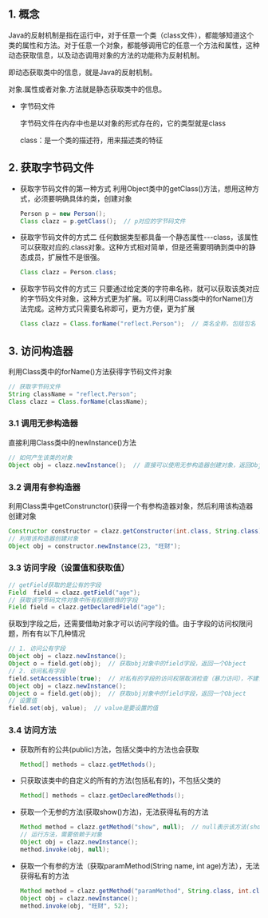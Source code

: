## 1. 概念

Java的反射机制是指在运行中，对于任意一个类（class文件），都能够知道这个类的属性和方法。对于任意一个对象，都能够调用它的任意一个方法和属性，这种动态获取信息，以及动态调用对象的方法的功能称为反射机制。

即动态获取类中的信息，就是Java的反射机制。

对象.属性或者对象.方法就是静态获取类中的信息。

+ 字节码文件

  字节码文件在内存中也是以对象的形式存在的，它的类型就是class

  class：是一个类的描述符，用来描述类的特征

## 2. 获取字节码文件

- 获取字节码文件的第一种方式
  利用Object类中的getClass()方法，想用这种方式，必须要明确具体的类，创建对象

  ```java
  Person p = new Person();
  Class clazz = p.getClass();  // p对应的字节码文件
  ```

- 获取字节码文件的方式二
  任何数据类型都具备一个静态属性---class，该属性可以获取对应的.class对象。这种方式相对简单，但是还需要明确到类中的静态成员，扩展性不是很强。

  ```java
  Class clazz = Person.class;
  ```

- 获取字节码文件的方式三
  只要通过给定类的字符串名称，就可以获取该类对应的字节码文件对象，这种方式更为扩展。可以利用Class类中的forName()方法完成。这种方式只需要名称即可，更为方便，更为扩展

  ```java
  Class clazz = Class.forName("reflect.Person");  // 类名全称，包括包名
  ```

## 3. 访问构造器

利用Class类中的forName()方法获得字节码文件对象

```java
// 获取字节码文件
String className = "reflect.Person";
Class clazz = Class.forName(className);
```

### 3.1 调用无参构造器

直接利用Class类中的newInstance()方法

```java
// 如何产生该类的对象
Object obj = clazz.newInstance();  // 直接可以使用无参构造器创建对象，返回Object,这儿的obj就是一个Person对象
```

### 3.2 调用有参构造器

利用Class类中getConstrunctor()获得一个有参构造器对象，然后利用该构造器创建对象

```java
Constructor constructor = clazz.getConstructor(int.class, String.class);  // 返回的是一个构造器对象
// 利用该构造器创建对象
Object obj = constructor.newInstance(23, "旺财");
```

### 3.3 访问字段（设置值和获取值）

```java
// getField获取的是公有的字段
Field  field = clazz.getField("age");
// 获取该字节码文件对象中所有权限修饰的字段
Field field = clazz.getDeclaredField("age");
```

获取到字段之后，还需要借助对象才可以访问字段的值。由于字段的访问权限问题，所有有以下几种情况

```java
// 1. 访问公有字段
Object obj = clazz.newInstance();
Object o = field.get(obj);  // 获取obj对象中的field字段，返回一个Object
// 2. 访问私有字段
field.setAccessible(true);  // 对私有的字段的访问权限取消检查（暴力访问），不建议使用
Object obj = clazz.newInstance();
Object o = field.get(obj);  // 获取obj对象中的field字段，返回一个Object
// 设置值
field.set(obj, value);  // value是要设置的值
```

### 3.4 访问方法

- 获取所有的公共(public)方法，包括父类中的方法也会获取

  ```java
  Method[] methods = clazz.getMethods();
  ```

- 只获取该类中的自定义的所有的方法(包括私有的)，不包括父类的

  ```java
  Method[] methods = clazz.getDeclaredMethods();
  ```

- 获取一个无参的方法(获取show()方法)，无法获得私有的方法

  ```java
  Method method = clazz.getMethod("show", null);  // null表示该方法(show())是无参方法
  // 运行方法，需要依赖于对象
  Object obj = clazz.newInstance();
  method.invoke(obj, null);
  ```

- 获取一个有参的方法（获取paramMethod(String name, int age)方法），无法获得私有的方法

  ```java
  Method method = clazz.getMethod("paramMethod", String.class, int.class);
  Object obj = clazz.newInstance();
  method.invoke(obj, "旺财", 52);
  ```

  

























































